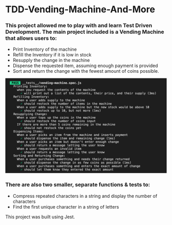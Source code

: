 # TDD-Vending-Machine-And-More

### This project allowed me to play with and learn Test Driven Development. The main project included is a Vending Machine that allows users to:

- Print Inventory of the machine
- Refill the Inventory if it is low in stock
- Resupply the change in the machine
- Dispense the requested item, assuming enough payment is provided
- Sort and return the change with the fewest amount of coins possible.

![](/screenshot/testPassing.png)

### There are also two smaller, separate functions & tests to:

- Compress repeated characters in a string and display the number of characters
- Find the first unique character in a string of letters 

This project was built using Jest.
